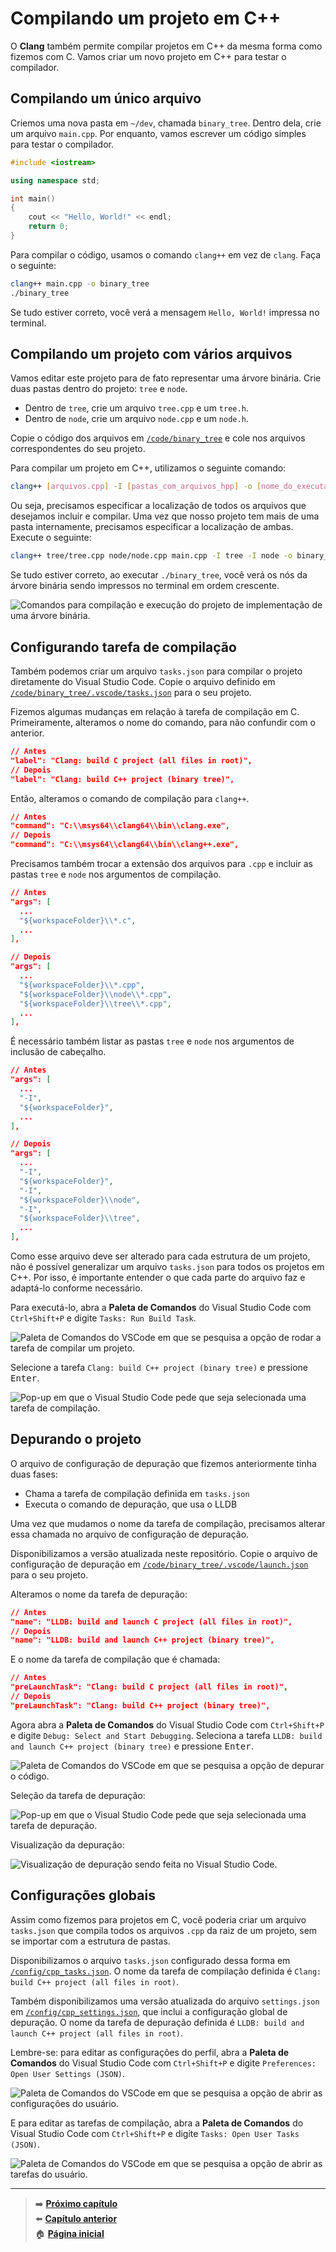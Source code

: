 # Compilando um projeto em C++

O **Clang** também permite compilar projetos em C++ da mesma forma como fizemos com C.
Vamos criar um novo projeto em C++ para testar o compilador.

## Compilando um único arquivo

Criemos uma nova pasta em `~/dev`, chamada `binary_tree`.
Dentro dela, crie um arquivo `main.cpp`.
Por enquanto, vamos escrever um código simples para testar o compilador.

```cpp
#include <iostream>

using namespace std;

int main()
{
    cout << "Hello, World!" << endl;
    return 0;
}
```

Para compilar o código, usamos o comando `clang++` em vez de `clang`.
Faça o seguinte:

```bash
clang++ main.cpp -o binary_tree
./binary_tree
```

Se tudo estiver correto, você verá a mensagem `Hello, World!` impressa no terminal.

## Compilando um projeto com vários arquivos

Vamos editar este projeto para de fato representar uma árvore binária.
Crie duas pastas dentro do projeto: `tree` e `node`.

- Dentro de `tree`, crie um arquivo `tree.cpp` e um `tree.h`.
- Dentro de `node`, crie um arquivo `node.cpp` e um `node.h`.

Copie o código dos arquivos em [`/code/binary_tree`](/code/binary_tree/) e cole nos arquivos correspondentes do seu projeto.

Para compilar um projeto em C++, utilizamos o seguinte comando:

```bash
clang++ [arquivos.cpp] -I [pastas_com_arquivos_hpp] -o [nome_do_executável]
```

Ou seja, precisamos especificar a localização de todos os arquivos que desejamos incluir e compilar.
Uma vez que nosso projeto tem mais de uma pasta internamente, precisamos especificar a localização de ambas.
Execute o seguinte:

```bash
clang++ tree/tree.cpp node/node.cpp main.cpp -I tree -I node -o binary_tree
```

Se tudo estiver correto, ao executar `./binary_tree`, você verá os nós da árvore binária sendo impressos no terminal em ordem crescente.

![Comandos para compilação e execução do projeto de implementação de uma árvore binária.](compiling_and_running_binary_tree_project.png)

## Configurando tarefa de compilação

Também podemos criar um arquivo `tasks.json` para compilar o projeto diretamente do Visual Studio Code.
Copie o arquivo definido em [`/code/binary_tree/.vscode/tasks.json`](/code/binary_tree/.vscode/tasks.json) para o seu projeto.

Fizemos algumas mudanças em relação à tarefa de compilação em C.
Primeiramente, alteramos o nome do comando, para não confundir com o anterior.

```json
// Antes
"label": "Clang: build C project (all files in root)",
// Depois
"label": "Clang: build C++ project (binary tree)",
```

Então, alteramos o comando de compilação para `clang++`.

```json
// Antes
"command": "C:\\msys64\\clang64\\bin\\clang.exe",
// Depois
"command": "C:\\msys64\\clang64\\bin\\clang++.exe",
```

Precisamos também trocar a extensão dos arquivos para `.cpp` e incluir as pastas `tree` e `node` nos argumentos de compilação.

```json
// Antes
"args": [
  ...
  "${workspaceFolder}\\*.c",
  ...
],

// Depois
"args": [
  ...
  "${workspaceFolder}\\*.cpp",
  "${workspaceFolder}\\node\\*.cpp",
  "${workspaceFolder}\\tree\\*.cpp",
  ...
],
```

É necessário também listar as pastas `tree` e `node` nos argumentos de inclusão de cabeçalho.

```json
// Antes
"args": [
  ...
  "-I",
  "${workspaceFolder}",
  ...
],

// Depois
"args": [
  ...
  "-I",
  "${workspaceFolder}",
  "-I",
  "${workspaceFolder}\\node",
  "-I",
  "${workspaceFolder}\\tree",
  ...
],
```

Como esse arquivo deve ser alterado para cada estrutura de um projeto, não é possível generalizar um arquivo `tasks.json` para todos os projetos em C++.
Por isso, é importante entender o que cada parte do arquivo faz e adaptá-lo conforme necessário.

Para executá-lo, abra a **Paleta de Comandos** do Visual Studio Code com `Ctrl+Shift+P` e digite `Tasks: Run Build Task`.

![Paleta de Comandos do VSCode em que se pesquisa a opção de rodar a tarefa de compilar um projeto.](running_build_task_in_vscode.png)

Selecione a tarefa `Clang: build C++ project (binary tree)` e pressione <kbd>Enter</kbd>.

![Pop-up em que o Visual Studio Code pede que seja selecionada uma tarefa de compilação.](selecting_compile_task_in_vscode.png)

## Depurando o projeto

O arquivo de configuração de depuração que fizemos anteriormente tinha duas fases:

- Chama a tarefa de compilação definida em `tasks.json`
- Executa o comando de depuração, que usa o LLDB

Uma vez que mudamos o nome da tarefa de compilação, precisamos alterar essa chamada no arquivo de configuração de depuração.

Disponibilizamos a versão atualizada neste repositório.
Copie o arquivo de configuração de depuração em [`/code/binary_tree/.vscode/launch.json`](/code/binary_tree/.vscode/launch.json) para o seu projeto.

Alteramos o nome da tarefa de depuração:

```json
// Antes
"name": "LLDB: build and launch C project (all files in root)",
// Depois
"name": "LLDB: build and launch C++ project (binary tree)",
```

E o nome da tarefa de compilação que é chamada:

```json
// Antes
"preLaunchTask": "Clang: build C project (all files in root)",
// Depois
"preLaunchTask": "Clang: build C++ project (binary tree)",
```

Agora abra a **Paleta de Comandos** do Visual Studio Code com `Ctrl+Shift+P` e digite `Debug: Select and Start Debugging`.
Seleciona a tarefa `LLDB: build and launch C++ project (binary tree)` e pressione <kbd>Enter</kbd>.

![Paleta de Comandos do VSCode em que se pesquisa a opção de depurar o código.](/img/selecting_debugging_in_vscode.png)

Seleção da tarefa de depuração:

![Pop-up em que o Visual Studio Code pede que seja selecionada uma tarefa de depuração.](selecting_debug_task_in_vscode.png)

Visualização da depuração:

![Visualização de depuração sendo feita no Visual Studio Code.](debugging_cpp_in_vscode.png)

## Configurações globais

Assim como fizemos para projetos em C, você poderia criar um arquivo `tasks.json` que compila todos os arquivos `.cpp` da raiz de um projeto, sem se importar com a estrutura de pastas.

Disponibilizamos o arquivo `tasks.json` configurado dessa forma em [`/config/cpp_tasks.json`](/config/cpp_tasks.json).
O nome da tarefa de compilação definida é `Clang: build C++ project (all files in root)`.

Também disponibilizamos uma versão atualizada do arquivo `settings.json` em [`/config/cpp_settings.json`](/config/cpp_settings.json), que inclui a configuração global de depuração.
O nome da tarefa de depuração definida é `LLDB: build and launch C++ project (all files in root)`.

Lembre-se: para editar as configurações do perfil, abra a **Paleta de Comandos** do Visual Studio Code com `Ctrl+Shift+P` e digite `Preferences: Open User Settings (JSON)`.

![Paleta de Comandos do VSCode em que se pesquisa a opção de abrir as configurações do usuário.](/img/opening_user_settings_in_vscode.png)

E para editar as tarefas de compilação, abra a **Paleta de Comandos** do Visual Studio Code com `Ctrl+Shift+P` e digite `Tasks: Open User Tasks (JSON)`.

![Paleta de Comandos do VSCode em que se pesquisa a opção de abrir as tarefas do usuário.](/img/opening_user_tasks_in_vscode.png)

---

> ➡️ [**Próximo capítulo**](/chapters/cmake/text.md)\
> ⬅️ [**Capítulo anterior**](/chapters/c_project_vscode/text.md)\
> 🏠 [**Página inicial**](/README.md)
